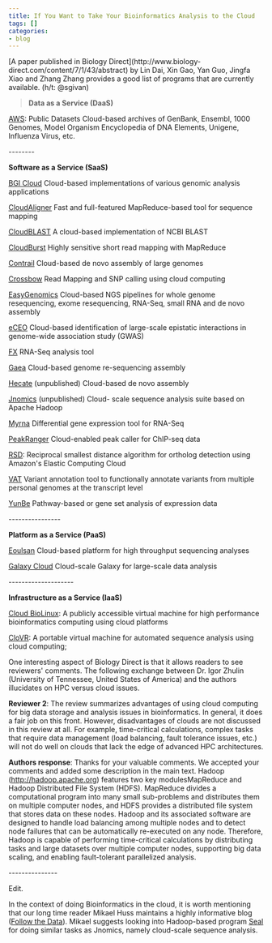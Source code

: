 ```yaml
---
title: If You Want to Take Your Bioinformatics Analysis to the Cloud
tags: []
categories:
- blog
---
```

[A paper published in Biology Direct](http://www.biology-
direct.com/content/7/1/43/abstract) by Lin Dai, Xin Gao, Yan Guo, Jingfa Xiao
and Zhang Zhang provides a good list of programs that are currently available.
(h/t: @sgivan)
<!--more-->

> **Data as a Service (DaaS)**

[AWS](http://aws.amazon.com/publicdatasets): Public Datasets Cloud-based
archives of GenBank, Ensembl, 1000 Genomes, Model Organism Encyclopedia of DNA
Elements, Unigene, Influenza Virus, etc.

\--------

**Software as a Service (SaaS)**

[BGI Cloud](http://cloud.genomics.cn) Cloud-based implementations of various
genomic analysis applications

[CloudAligner](http://cloudaligner.sourceforge.net) Fast and full-featured
MapReduce-based tool for sequence mapping

[CloudBLAST](http://ammatsun.acis.ufl.edu/amwiki/index.php/CloudBLAST_Project)
A cloud-based implementation of NCBI BLAST

[CloudBurst](http://cloudburst-bio.sourceforge.net) Highly sensitive short
read mapping with MapReduce

[Contrail](http://contrail-bio.sourceforge.net) Cloud-based de novo assembly
of large genomes

[Crossbow](http://bowtie-bio.sf.net/crossbow) Read Mapping and SNP calling
using cloud computing

[EasyGenomics](http://www.easygenomics.org) Cloud-based NGS pipelines for
whole genome resequencing, exome resequencing, RNA-Seq, small RNA and de novo
assembly

[eCEO](http://www.comp.nus.edu.sg/~wangzk/eCEO.html) Cloud-based
identification of large-scale epistatic interactions in genome-wide
association study (GWAS)

[FX](http://fx.gmi.ac.kr) RNA-Seq analysis tool

[Gaea](http://bgiamericas.com/data-analysis/cloud-computing) Cloud-based
genome re-sequencing assembly

[Hecate](http://bgiamericas.com/data-analysis/cloud-computing) (unpublished)
Cloud-based de novo assembly

[Jnomics](http://sourceforge.net/apps/mediawiki/jnomics) (unpublished) Cloud-
scale sequence analysis suite based on Apache Hadoop

[Myrna](http://bowtie-bio.sourceforge.net/myrna) Differential gene expression
tool for RNA-Seq

[PeakRanger](http://www.modencode.org/software/ranger) Cloud-enabled peak
caller for ChIP-seq data

[RSD](http://roundup.hms.harvard.edu): Reciprocal smallest distance algorithm
for ortholog detection using Amazon's Elastic Computing Cloud

[VAT](http://vat.gersteinlab.org) Variant annotation tool to functionally
annotate variants from multiple personal genomes at the transcript level

[YunBe](http://tinyurl.com/yunbedownload) Pathway-based or gene set analysis
of expression data

\----------------

**Platform as a Service (PaaS)**

[Eoulsan](http://transcriptome.ens.fr/eoulsan) Cloud-based platform for high
throughput sequencing analyses

[Galaxy Cloud](http://galaxy.psu.edu) Cloud-scale Galaxy for large-scale data
analysis

\--------------------

**Infrastructure as a Service (IaaS)**

[Cloud BioLinux](http://cloudbiolinux.org): A publicly accessible virtual
machine for high performance bioinformatics computing using cloud platforms

[CloVR](http://clovr.org): A portable virtual machine for automated sequence
analysis using cloud computing;

One interesting aspect of Biology Direct is that it allows readers to see
reviewers' comments. The following exchange between Dr. Igor Zhulin
(University of Tennessee, United States of America) and the authors
illucidates on HPC versus cloud issues.

>

**Reviewer 2**: The review summarizes advantages of using cloud computing for big data storage and analysis issues in bioinformatics. In general, it does a fair job on this front. However, disadvantages of clouds are not discussed in this review at all. For example, time-critical calculations, complex tasks that require data management (load balancing, fault tolerance issues, etc.) will not do well on clouds that lack the edge of advanced HPC architectures. 

**Authors response**: Thanks for your valuable comments. We accepted your comments and added some description in the main text. Hadoop (http://hadoop.apache.org) features two key modulesMapReduce and Hadoop Distributed File System (HDFS). MapReduce divides a computational program into many small sub-problems and distributes them on multiple computer nodes, and HDFS provides a distributed file system that stores data on these nodes. Hadoop and its associated software are designed to handle load balancing among multiple nodes and to detect node failures that can be automatically re-executed on any node. Therefore, Hadoop is capable of performing time-critical calculations by distributing tasks and large datasets over multiple computer nodes, supporting big data scaling, and enabling fault-tolerant parallelized analysis.

\---------------

Edit.

In the context of doing Bioinformatics in the cloud, it is worth mentioning
that our long time reader Mikael Huss maintains a highly informative blog
([Follow the Data](http://followthedata.wordpress.com/)). Mikael suggests
looking into Hadoop-based program [Seal](http://biodoop-seal.sourceforge.net/)
for doing similar tasks as Jnomics, namely cloud-scale sequence analysis.

